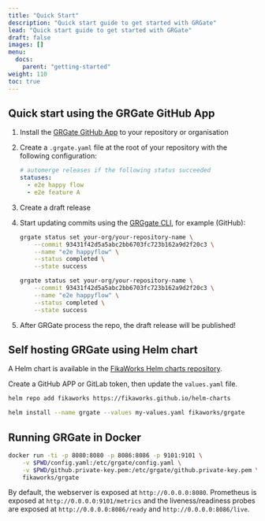 ```yaml
---
title: "Quick Start"
description: "Quick start guide to get started with GRGate"
lead: "Quick start guide to get started with GRGate"
draft: false
images: []
menu:
  docs:
    parent: "getting-started"
weight: 110
toc: true
---
```


## Quick start using the GRGate GitHub App

1. Install the [GRGate GitHub App][github-market-place] to your repository or
organisation
2. Create a `.grgate.yaml` file at the root of your repository with the
following configuration:

    ```yaml
    # automerge releases if the following status succeeded
    statuses:
      - e2e happy flow
      - e2e feature A
    ```

3. Create a draft release
4. Start updating commits using the [GRGgate CLI][release-page], for example
(GitHub):

    ```bash
    grgate status set your-org/your-repository-name \
        --commit 93431f42d5a5abc2bb6703fc723b162a9d2f20c3 \
        --name "e2e happyflow" \
        --status completed \
        --state success
    ```

    ```bash
    grgate status set your-org/your-repository-name \
        --commit 93431f42d5a5abc2bb6703fc723b162a9d2f20c3 \
        --name "e2e happyflow" \
        --status completed \
        --state success
    ```

5. After GRGate process the repo, the draft release will be published!

## Self hosting GRGate using Helm chart

A Helm chart is available in the [FikaWorks Helm charts
repository][helm-charts].

Create a GitHub APP or GitLab token, then update the `values.yaml` file.

```bash
helm repo add fikaworks https://fikaworks.github.io/helm-charts
```

```bash
helm install --name grgate --values my-values.yaml fikaworks/grgate
```

## Running GRGate in Docker

```bash
docker run -ti -p 8080:8080 -p 8086:8086 -p 9101:9101 \
    -v $PWD/config.yaml:/etc/grgate/config.yaml \
    -v $PWD/github.private-key.pem:/etc/grgate/github.private-key.pem \
    fikaworks/grgate
```

By default, the webserver is exposed at `http://0.0.0.0:8080`. Prometheus is
exposed at `http://0.0.0.0:9101/metrics` and the liveness/readiness probes are
exposed at `http://0.0.0.0:8086/ready` and `http://0.0.0.0:8086/live`.

<!-- page links -->
[helm-charts]: https://github.com/FikaWorks/helm-charts
[release-page]: https://github.com/fikaworks/grgate/releases
[github-market-place]: https://github.com/marketplace/grgate
